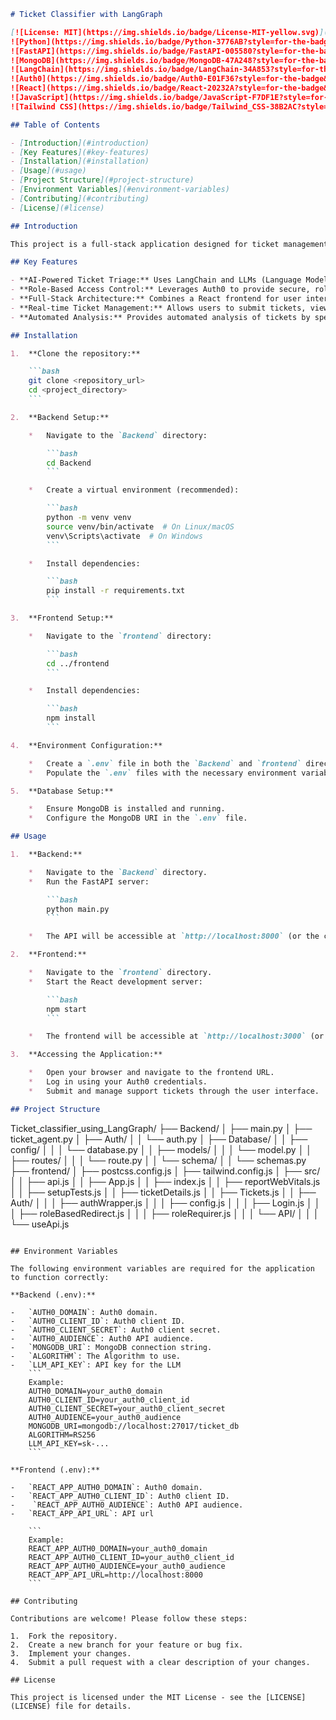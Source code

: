 ```markdown
# Ticket Classifier with LangGraph

[![License: MIT](https://img.shields.io/badge/License-MIT-yellow.svg)](https://opensource.org/licenses/MIT)
![Python](https://img.shields.io/badge/Python-3776AB?style=for-the-badge&logo=python&logoColor=white)
![FastAPI](https://img.shields.io/badge/FastAPI-005580?style=for-the-badge&logo=fastapi&logoColor=white)
![MongoDB](https://img.shields.io/badge/MongoDB-47A248?style=for-the-badge&logo=mongodb&logoColor=white)
![LangChain](https://img.shields.io/badge/LangChain-34A853?style=for-the-badge&logo=langchain&logoColor=white)
![Auth0](https://img.shields.io/badge/Auth0-E01F36?style=for-the-badge&logo=auth0&logoColor=white)
![React](https://img.shields.io/badge/React-20232A?style=for-the-badge&logo=react&logoColor=61DAFB)
![JavaScript](https://img.shields.io/badge/JavaScript-F7DF1E?style=for-the-badge&logo=javascript&logoColor=black)
![Tailwind CSS](https://img.shields.io/badge/Tailwind_CSS-38B2AC?style=for-the-badge&logo=tailwind-css&logoColor=white)

## Table of Contents

- [Introduction](#introduction)
- [Key Features](#key-features)
- [Installation](#installation)
- [Usage](#usage)
- [Project Structure](#project-structure)
- [Environment Variables](#environment-variables)
- [Contributing](#contributing)
- [License](#license)

## Introduction

This project is a full-stack application designed for ticket management, featuring an AI-powered triage system. It combines a React frontend with a Python backend built on FastAPI. The application utilizes LangChain and state graphs to classify and route incoming support tickets to the appropriate development team (React, Java, Python, or SQL), streamlining the support process. Auth0 is integrated for robust authentication and role-based authorization, ensuring secure access to different application features.

## Key Features

- **AI-Powered Ticket Triage:** Uses LangChain and LLMs (Language Model Models) to automatically classify and route support tickets.
- **Role-Based Access Control:** Leverages Auth0 to provide secure, role-based access to application features (user, admin, developer).
- **Full-Stack Architecture:** Combines a React frontend for user interaction with a FastAPI backend for API services and data processing.
- **Real-time Ticket Management:** Allows users to submit tickets, view ticket details, and track ticket status.
- **Automated Analysis:** Provides automated analysis of tickets by specialized agents, increasing efficiency.

## Installation

1.  **Clone the repository:**

    ```bash
    git clone <repository_url>
    cd <project_directory>
    ```

2.  **Backend Setup:**

    *   Navigate to the `Backend` directory:

        ```bash
        cd Backend
        ```

    *   Create a virtual environment (recommended):

        ```bash
        python -m venv venv
        source venv/bin/activate  # On Linux/macOS
        venv\Scripts\activate  # On Windows
        ```

    *   Install dependencies:

        ```bash
        pip install -r requirements.txt
        ```

3.  **Frontend Setup:**

    *   Navigate to the `frontend` directory:

        ```bash
        cd ../frontend
        ```

    *   Install dependencies:

        ```bash
        npm install
        ```

4.  **Environment Configuration:**

    *   Create a `.env` file in both the `Backend` and `frontend` directories.
    *   Populate the `.env` files with the necessary environment variables (see [Environment Variables](#environment-variables) section).

5.  **Database Setup:**

    *   Ensure MongoDB is installed and running.
    *   Configure the MongoDB URI in the `.env` file.

## Usage

1.  **Backend:**

    *   Navigate to the `Backend` directory.
    *   Run the FastAPI server:

        ```bash
        python main.py
        ```

    *   The API will be accessible at `http://localhost:8000` (or the configured host and port).

2.  **Frontend:**

    *   Navigate to the `frontend` directory.
    *   Start the React development server:

        ```bash
        npm start
        ```

    *   The frontend will be accessible at `http://localhost:3000` (or the configured host and port).

3.  **Accessing the Application:**

    *   Open your browser and navigate to the frontend URL.
    *   Log in using your Auth0 credentials.
    *   Submit and manage support tickets through the user interface.

## Project Structure

```
Ticket_classifier_using_LangGraph/
├── Backend/
│   ├── main.py
│   ├── ticket_agent.py
│   ├── Auth/
│   │   └── auth.py
│   ├── Database/
│   │   ├── config/
│   │   │   └── database.py
│   │   ├── models/
│   │   │   └── model.py
│   │   ├── routes/
│   │   │   └── route.py
│   │   └── schema/
│   │       └── schemas.py
├── frontend/
│   ├── postcss.config.js
│   ├── tailwind.config.js
│   ├── src/
│   │   ├── api.js
│   │   ├── App.js
│   │   ├── index.js
│   │   ├── reportWebVitals.js
│   │   ├── setupTests.js
│   │   ├── ticketDetails.js
│   │   ├── Tickets.js
│   │   ├── Auth/
│   │   │   ├── authWrapper.js
│   │   │   ├── config.js
│   │   │   ├── Login.js
│   │   │   ├── roleBasedRedirect.js
│   │   │   ├── roleRequirer.js
│   │   │   └── API/
│   │   │       └── useApi.js
```

## Environment Variables

The following environment variables are required for the application to function correctly:

**Backend (.env):**

-   `AUTH0_DOMAIN`: Auth0 domain.
-   `AUTH0_CLIENT_ID`: Auth0 client ID.
-   `AUTH0_CLIENT_SECRET`: Auth0 client secret.
-   `AUTH0_AUDIENCE`: Auth0 API audience.
-   `MONGODB_URI`: MongoDB connection string.
-   `ALGORITHM`: The Algorithm to use.
-   `LLM_API_KEY`: API key for the LLM
    ```
    Example:
    AUTH0_DOMAIN=your_auth0_domain
    AUTH0_CLIENT_ID=your_auth0_client_id
    AUTH0_CLIENT_SECRET=your_auth0_client_secret
    AUTH0_AUDIENCE=your_auth0_audience
    MONGODB_URI=mongodb://localhost:27017/ticket_db
    ALGORITHM=RS256
    LLM_API_KEY=sk-...
    ```

**Frontend (.env):**

-   `REACT_APP_AUTH0_DOMAIN`: Auth0 domain.
-   `REACT_APP_AUTH0_CLIENT_ID`: Auth0 client ID.
-    `REACT_APP_AUTH0_AUDIENCE`: Auth0 API audience.
-   `REACT_APP_API_URL`: API url

    ```
    Example:
    REACT_APP_AUTH0_DOMAIN=your_auth0_domain
    REACT_APP_AUTH0_CLIENT_ID=your_auth0_client_id
    REACT_APP_AUTH0_AUDIENCE=your_auth0_audience
    REACT_APP_API_URL=http://localhost:8000
    ```

## Contributing

Contributions are welcome! Please follow these steps:

1.  Fork the repository.
2.  Create a new branch for your feature or bug fix.
3.  Implement your changes.
4.  Submit a pull request with a clear description of your changes.

## License

This project is licensed under the MIT License - see the [LICENSE](LICENSE) file for details.
```